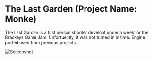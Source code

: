 # The Last Garden (Project Name: Monke)

The Last Garden is a first person shooter developt under a week for the Brackeys Game Jam. Unfortuently, it was not turned in in time. Engine ported used from previous projects.

<!-- IMage -->
![Screenshot](https://github.com/Duualsub/monke/blob/main/screenshot.png?raw=true)
